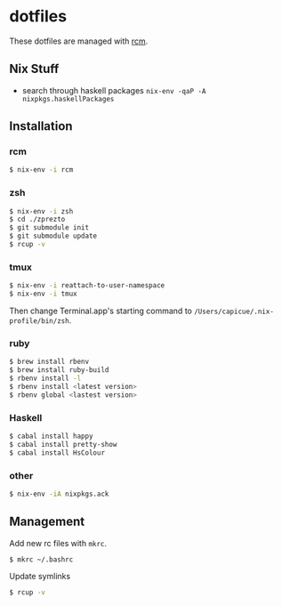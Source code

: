 # dotfiles

These dotfiles are managed with [rcm](https://github.com/thoughtbot/rcm).

## Nix Stuff

- search through haskell packages
      ```nix-env -qaP -A nixpkgs.haskellPackages```

## Installation

### rcm
```bash
$ nix-env -i rcm
```

### zsh
```bash
$ nix-env -i zsh
$ cd ./zprezto
$ git submodule init
$ git submodule update
$ rcup -v
```

### tmux
```bash
$ nix-env -i reattach-to-user-namespace
$ nix-env -i tmux
```

Then change Terminal.app's starting command to `/Users/capicue/.nix-profile/bin/zsh`.

### ruby
```bash
$ brew install rbenv
$ brew install ruby-build
$ rbenv install -l
$ rbenv install <latest version>
$ rbenv global <lastest version>
```

### Haskell
```bash
$ cabal install happy
$ cabal install pretty-show
$ cabal install HsColour
```

### other
```bash
$ nix-env -iA nixpkgs.ack
```

## Management

Add new rc files with `mkrc`.

```bash
$ mkrc ~/.bashrc
```

Update symlinks

```bash
$ rcup -v
```
